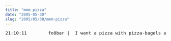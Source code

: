 ```yaml
--- 
title: "mmm pizza"
date: "2005-05-30"
slug: "2005/05/30/mmm-pizza"
---
```

<pre>21:10:11        fo0bar |  I want a pizza with pizza-bagels as toppings</pre>
